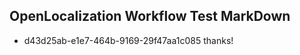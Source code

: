 ## OpenLocalization Workflow Test MarkDown
* d43d25ab-e1e7-464b-9169-29f47aa1c085 
thanks!<!--HONumber=Mar16_HO2-->

